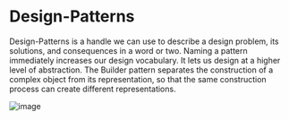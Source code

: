 ﻿# Design-Patterns
  Design-Patterns is a handle we can use to describe a design problem, its solutions, and consequences in a word or two. 
  Naming a pattern immediately increases our design vocabulary. It lets us design at a higher level of abstraction.
The Builder pattern separates the construction of a complex object from its representation, so that the same construction process can create different representations.

![image](https://github.com/user-attachments/assets/82d55a39-738a-4d3f-b266-01ee65c67337)

